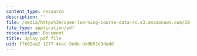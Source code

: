 ```yaml
---
content_type: resource
description: ''
file: /media/https%3A/open-learning-course-data-rc.s3.amazonaws.com/18-01sc-single-variable-calculus-fall-2010/ffb62aa212774eac9ededa9b51e9dadd_7K1sB05pE0A.pdf
file_type: application/pdf
resourcetype: Document
title: 3play pdf file
uid: ffb62aa2-1277-4eac-9ede-da9b51e9dadd
---
```

